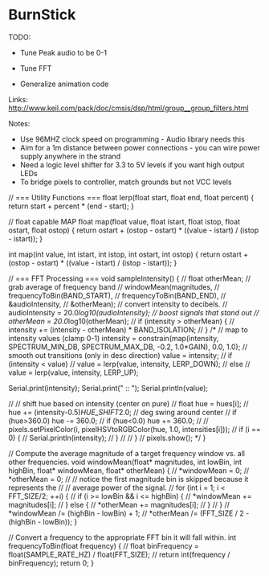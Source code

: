 # BurnStick

TODO:

+ Tune Peak audio to be 0-1
+ Tune FFT

+ Generalize animation code

Links:
http://www.keil.com/pack/doc/cmsis/dsp/html/group__group_filters.html

Notes:
+ Use 96MHZ clock speed on programming - Audio library needs this
+ Aim for a 1m distance between power connections - you can wire power supply anywhere in the strand
+ Need a logic level shifter for 3.3 to 5V levels if you want high output LEDs
+ To bridge pixels to controller, match grounds but not VCC levels












// === Utility Functions ===
float lerp(float start, float end, float percent) {
  return start + percent * (end - start);
}

// float capable MAP
float map(float value, float istart, float istop, float ostart, float ostop) {
  return ostart + (ostop - ostart) * ((value - istart) / (istop - istart));
}

int map(int value, int istart, int istop, int ostart, int ostop) {
  return ostart + (ostop - ostart) * ((value - istart) / (istop - istart));
}




// === FFT Processing ===
void sampleIntensity() {
  // float otherMean;
  // grab average of frequency band
  // windowMean(magnitudes,
  //            frequencyToBin(BAND_START),
  //            frequencyToBin(BAND_END),
  //            &audioIntensity,
  //            &otherMean);
  // convert intensity to decibels.
  // audioIntensity = 20.0*log10(audioIntensity);
  // boost signals that stand out
  // otherMean = 20.0*log10(otherMean);
  // if (intensity > otherMean) {
  //   intensity += (intensity - otherMean) * BAND_ISOLATION;
  // }
/*
  // map to intensity values (clamp 0-1)
  intensity = constrain(map(intensity, SPECTRUM_MIN_DB, SPECTRUM_MAX_DB, -0.2, 1.0*GAIN), 0.0, 1.0);
  // smooth out transitions (only in desc direction)
  value = intensity;
  // if (intensity < value)
  //   value = lerp(value, intensity, LERP_DOWN);
  // else
  //   value = lerp(value, intensity, LERP_UP);

  Serial.print(intensity);
  Serial.print(" :: ");
  Serial.println(value);

  //   // shift hue based on intensity (center on pure)
  //   float hue = hues[i];
  //   hue += (intensity-0.5)*HUE_SHIFT*2.0; // deg swing around center
  //   if (hue>360.0) hue -= 360.0;
  //   if (hue<0.0) hue += 360.0;
  //
  //   pixels.setPixelColor(i, pixelHSVtoRGBColor(hue, 1.0, intensities[i]));
  //   if (i == 0) {
  //     Serial.println(intensity);
  //   }
  //
  // }
  // pixels.show();
  */
}

// Compute the average magnitude of a target frequency window vs. all other frequencies.
void windowMean(float* magnitudes, int lowBin, int highBin, float* windowMean, float* otherMean) {
  // *windowMean = 0;
  // *otherMean = 0;
  // // notice the first magnitude bin is skipped because it represents the
  // // average power of the signal.
  // for (int i = 1; i < FFT_SIZE/2; ++i) {
  //   if (i >= lowBin && i <= highBin) {
  //     *windowMean += magnitudes[i];
  //   } else {
  //     *otherMean += magnitudes[i];
  //   }
  // }
  // *windowMean /= (highBin - lowBin) + 1;
  // *otherMean /= (FFT_SIZE / 2 - (highBin - lowBin));
}

// Convert a frequency to the appropriate FFT bin it will fall within.
int frequencyToBin(float frequency) {
  // float binFrequency = float(SAMPLE_RATE_HZ) / float(FFT_SIZE);
  // return int(frequency / binFrequency);
  return 0;
}
